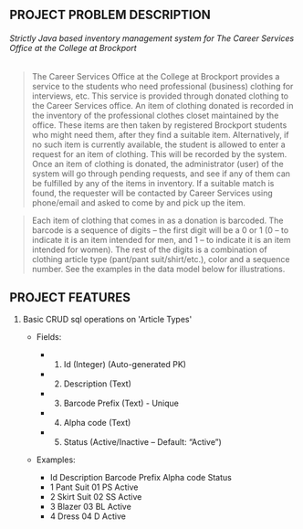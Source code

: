 ## PROJECT PROBLEM DESCRIPTION

###### Strictly Java based inventory management system for The Career Services Office at the College at Brockport
> The Career Services Office at the College at Brockport provides a service to the students who need professional (business) clothing for interviews, etc. This service is provided through donated clothing to the Career Services office. An item of clothing donated is recorded in the inventory of the professional clothes closet maintained by the office. These items are then taken by registered Brockport students who might need them, after they find a suitable item. Alternatively, if no such item is currently available, the student is allowed to enter a request for an item of clothing. This will be recorded by the system. Once an item of clothing is donated, the administrator (user) of the system will go through pending requests, and see if any of them can be fulfilled by any of the items in inventory. If a suitable match is found, the requester will be contacted by Career Services using phone/email and asked to come by and pick up the item.

> Each item of clothing that comes in as a donation is barcoded. The barcode is a sequence of digits – the first digit will be a 0 or 1 (0 – to indicate it is an item intended for men, and 1 – to indicate it is an item intended for women). The rest of the digits is a combination of clothing article type (pant/pant suit/shirt/etc.), color and a sequence number. See the examples in the data model below for illustrations.

## PROJECT FEATURES

1. Basic CRUD sql operations on 'Article Types'
   - Fields:
      - 1.	Id (Integer) (Auto-generated PK)
      - 2.	Description (Text)
      - 3.	Barcode Prefix (Text) - Unique
      - 4.	Alpha code (Text)
      - 5.	Status (Active/Inactive – Default: “Active”)

   - Examples:
      - Id	Description	Barcode Prefix	Alpha code	Status
      -  1	Pant Suit	01	            PS	         Active
      -  2	Skirt Suit	02          	SS	         Active
      -  3	Blazer	   03	            BL	         Active
      -  4	Dress	      04	            D	         Active
